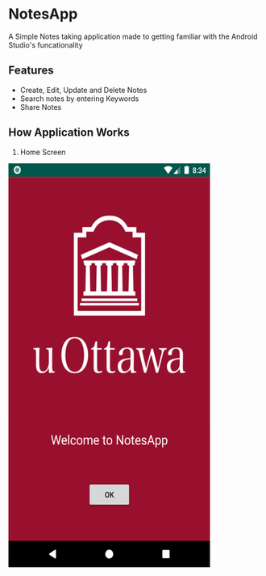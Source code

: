 # NotesApp
A Simple Notes taking application made to getting familiar with the Android Studio's funcationality
  
## Features 
- Create, Edit, Update and Delete Notes
- Search notes by entering Keywords
- Share Notes

## How Application Works

1. Home Screen

<img src="https://github.com/vir007/NotesApp/blob/master/Screenshots/home.png" height="800" width="400" alt="Home Screen of App" />


